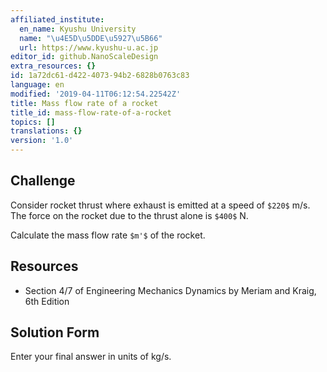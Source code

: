 ```yaml
---
affiliated_institute:
  en_name: Kyushu University
  name: "\u4E5D\u5DDE\u5927\u5B66"
  url: https://www.kyushu-u.ac.jp
editor_id: github.NanoScaleDesign
extra_resources: {}
id: 1a72dc61-d422-4073-94b2-6828b0763c83
language: en
modified: '2019-04-11T06:12:54.22542Z'
title: Mass flow rate of a rocket
title_id: mass-flow-rate-of-a-rocket
topics: []
translations: {}
version: '1.0'
---
```


## Challenge
Consider rocket thrust where exhaust is emitted at a speed of `$220$` m/s. The force on the rocket due to the thrust alone is `$400$` N.

Calculate the mass flow rate `$m'$` of the rocket.


## Resources
- Section 4/7 of Engineering Mechanics Dynamics by Meriam and Kraig, 6th Edition


## Solution Form

Enter your final answer in units of kg/s.
